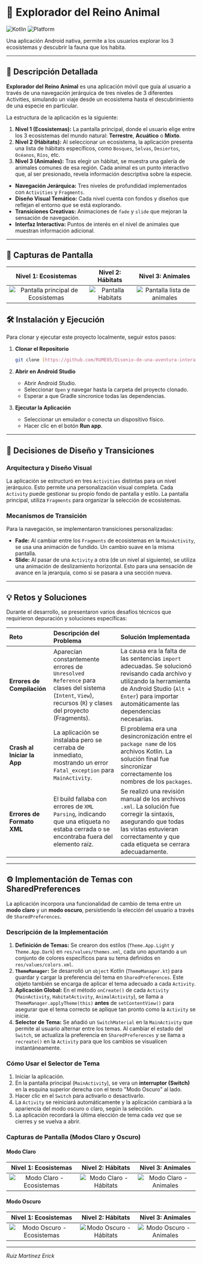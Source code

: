 # 🦒 Explorador del Reino Animal

![Kotlin](https://img.shields.io/badge/Language-Kotlin-blue?style=for-the-badge&logo=kotlin)
![Platform](https://img.shields.io/badge/Platform-Android-green?style=for-the-badge&logo=android)

Una aplicación Android nativa, permite a los usuarios explorar los 3 ecosistemas y descubrir la fauna que los habita.

---

## 📜 Descripción Detallada

**Explorador del Reino Animal** es una aplicación móvil que guía al usuario a través de una navegación jerárquica de tres niveles de 3 diferentes Activities, simulando un viaje desde un ecosistema hasta el descubrimiento de una especie en particular.

La estructura de la aplicación es la siguiente:
1.  **Nivel 1 (Ecosistemas):** La pantalla principal, donde el usuario elige entre los 3 ecosistemas del mundo natural: **Terrestre**, **Acuático** o **Mixto**.
2.  **Nivel 2 (Hábitats):** Al seleccionar un ecosistema, la aplicación presenta una lista de hábitats específicos, como `Bosques`, `Selvas`, `Desiertos`, `Océanos`, `Ríos`, etc.
3.  **Nivel 3 (Animales):** Tras elegir un hábitat, se muestra una galería de animales comunes de esa región. Cada animal es un punto interactivo que, al ser presionado, revela información descriptiva sobre la especie.


* **Navegación Jerárquica:** Tres niveles de profundidad implementados con `Activities` y `Fragments`.
* **Diseño Visual Temático:** Cada nivel cuenta con fondos y diseños que reflejan el entorno que se está explorando.
* **Transiciones Creativas:** Animaciones de `fade` y `slide` que mejoran la sensación de navegación.
* **Interfaz Interactiva:** Puntos de interés en el nivel de animales que muestran información adicional.

---

## 📸 Capturas de Pantalla

| Nivel 1: Ecosistemas                                       | Nivel 2: Hábitats                                        | Nivel 3: Animales                                       |
| :---------------------------------------------------------: | :----------------------------------------------------------: | :------------------------------------------------------: |
| ![Pantalla principal de Ecosistemas](https://github.com/RUME05/Disenio-de-una-aventura-interactiva/blob/master/1.jpg) | ![Pantalla Habitats](https://github.com/RUME05/Disenio-de-una-aventura-interactiva/blob/master/6.jpg)  | ![Pantalla lista de animales](https://github.com/RUME05/Disenio-de-una-aventura-interactiva/blob/master/9.jpg) |
## 🛠️ Instalación y Ejecución

Para clonar y ejecutar este proyecto localmente, seguir estos pasos:

1.  **Clonar el Repositorio**
    ```bash
    git clone [https://github.com/RUME05/Disenio-de-una-aventura-interactiva.git](https://github.com/RUME05/Disenio-de-una-aventura-interactiva.git)
    ```

2.  **Abrir en Android Studio**
    * Abrir Android Studio.
    * Seleccionar `Open` y navegar hasta la carpeta del proyecto clonado.
    * Esperar a que Gradle sincronice todas las dependencias.

3.  **Ejecutar la Aplicación**
    * Seleccionar un emulador o conecta un dispositivo físico.
    * Hacer clic en el botón **Run app**.

---

## 🎨 Decisiones de Diseño y Transiciones

### Arquitectura y Diseño Visual
La aplicación se estructuró en tres `Activities` distintas para un nivel jerárquico. Esto permite una personalización visual completa. Cada `Activity` puede gestionar su propio fondo de pantalla y estilo. La pantalla principal, utiliza `Fragments` para organizar la selección de ecosistemas.

### Mecanismos de Transición
Para la navegación, se implementaron transiciones personalizadas:
* **Fade:** Al cambiar entre los `Fragments` de ecosistemas en la `MainActivity`, se usa una animación de fundido. Un cambio suave en la misma pantalla.
* **Slide:** Al pasar de una `Activity` a otra (de un nivel al siguiente), se utiliza una animación de deslizamiento horizontal. Esto para una sensación de avance en la jerarquía, como si se pasara a una sección nueva.

---

## 💡 Retos y Soluciones

Durante el desarrollo, se presentaron varios desafíos técnicos que requirieron depuración y soluciones específicas:

| Reto                      | Descripción del Problema                                                                                                                              | Solución Implementada                                                                                                                                                                                                                           |
| :------------------------ | :---------------------------------------------------------------------------------------------------------------------------------------------------- | :---------------------------------------------------------------------------------------------------------------------------------------------------------------------------------------------------------------------------------------------- |
| **Errores de Compilación** | Aparecían constantemente errores de `Unresolved Reference` para clases del sistema (`Intent`, `View`), recursos (`R`) y clases del proyecto (Fragments). | La causa era la falta de las sentencias `import` adecuadas. Se solucionó revisando cada archivo y utilizando la herramienta de Android Studio (`Alt + Enter`) para importar automáticamente las dependencias necesarias.                               |
| **Crash al Iniciar la App** | La aplicación se instalaba pero se cerraba de inmediato, mostrando un error `Fatal_exception` para `MainActivity`.                     | El problema era una desincronización entre el `package name` de los archivos Kotlin. La solución final fue sincronizar correctamente los nombres de los `packages`. |
| **Errores de Formato XML** | El build fallaba con errores de `XML Parsing`, indicando que una etiqueta no estaba cerrada o se encontraba fuera del elemento raíz.                    | Se realizó una revisión manual de los archivos `.xml`. La solución fue corregir la sintaxis, asegurando que todas las vistas estuvieran correctamente y que cada etiqueta se cerrara adecuadamente.                |

---
## ⚙️ Implementación de Temas con SharedPreferences

La aplicación incorpora una funcionalidad de cambio de tema entre un **modo claro** y un **modo oscuro**, persistiendo la elección del usuario a través de `SharedPreferences`.

### Descripción de la Implementación
1.  **Definición de Temas:** Se crearon dos estilos (`Theme.App.Light` y `Theme.App.Dark`) en `res/values/themes.xml`, cada uno apuntando a un conjunto de colores específicos para su tema definidos en `res/values/colors.xml`.
2.  **`ThemeManager`:** Se desarrolló un `object` Kotlin (`ThemeManager.kt`) para guardar y cargar la preferencia del tema en `SharedPreferences`. Este objeto también se encarga de aplicar el tema adecuado a cada `Activity`.
3.  **Aplicación Global:** En el método `onCreate()` de cada `Activity` (`MainActivity`, `HabitatActivity`, `AnimalActivity`), se llama a `ThemeManager.applyTheme(this)` **antes** de `setContentView()` para asegurar que el tema correcto se aplique tan pronto como la `Activity` se inicie.
4.  **Selector de Tema:** Se añadió un `SwitchMaterial` en la `MainActivity` que permite al usuario alternar entre los temas. Al cambiar el estado del `Switch`, se actualiza la preferencia en `SharedPreferences` y se llama a `recreate()` en la `Activity` para que los cambios se visualicen instantáneamente.

### Cómo Usar el Selector de Tema
1.  Iniciar la aplicación.
2.  En la pantalla principal (`MainActivity`), se vera un **interruptor (Switch)** en la esquina superior derecha con el texto "Modo Oscuro" al lado.
3.  Hacer clic en el `Switch` para activarlo o desactivarlo.
4.  La `Activity` se reiniciará automáticamente y la aplicación cambiará a la apariencia del modo oscuro o claro, según la selección.
5.  La aplicación recordará la última elección de tema cada vez que se cierres y se vuelva a abrir.

### Capturas de Pantalla (Modos Claro y Oscuro)

#### Modo Claro

| Nivel 1: Ecosistemas | Nivel 2: Hábitats | Nivel 3: Animales |
| :------------------: | :---------------: | :---------------: |
| ![Modo Claro - Ecosistemas](https://github.com/RUME05/Disenio-de-una-aventura-interactiva/blob/master/10.jpg) | ![Modo Claro - Hábitats](https://github.com/RUME05/Disenio-de-una-aventura-interactiva/blob/master/11.jpg) | ![Modo Claro - Animales](https://github.com/RUME05/Disenio-de-una-aventura-interactiva/blob/master/12.jpg) |

#### Modo Oscuro

| Nivel 1: Ecosistemas | Nivel 2: Hábitats | Nivel 3: Animales |
| :------------------: | :---------------: | :---------------: |
| ![Modo Oscuro - Ecosistemas](https://github.com/RUME05/Disenio-de-una-aventura-interactiva/blob/master/13.jpg) | ![Modo Oscuro - Hábitats](https://github.com/RUME05/Disenio-de-una-aventura-interactiva/blob/master/14.jpg) | ![Modo Oscuro - Animales](https://github.com/RUME05/Disenio-de-una-aventura-interactiva/blob/master/15.jpg) |

---
*Ruiz Martinez Erick*
